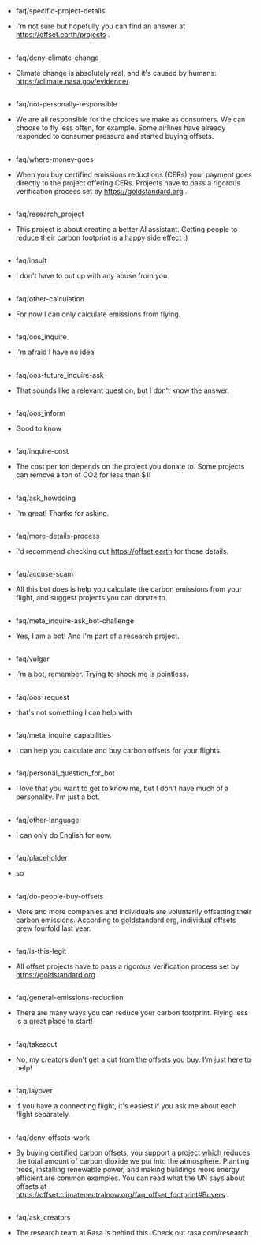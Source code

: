 ## 
* faq/specific-project-details
- I'm not sure but hopefully you can find an answer at https://offset.earth/projects .

## 
* faq/deny-climate-change
- Climate change is absolutely real, and it's caused by humans: https://climate.nasa.gov/evidence/

## 
* faq/not-personally-responsible
- We are all responsible for the choices we make as consumers. We can choose to fly less often, for example. Some airlines have already responded to consumer pressure and started buying offsets.

## 
* faq/where-money-goes
- When you buy certified emissions reductions (CERs) your payment goes directly to the project offering CERs. Projects have to pass a rigorous verification process set by https://goldstandard.org .

## 
* faq/research_project
- This project is about creating a better AI assistant. Getting people to reduce their carbon footprint is a happy side effect :)

## 
* faq/insult
- I don't have to put up with any abuse from you.

## 
* faq/other-calculation
- For now I can only calculate emissions from flying.

## 
* faq/oos_inquire
- I'm afraid I have no idea

## 
* faq/oos-future_inquire-ask
- That sounds like a relevant question, but I don't know the answer.

## 
* faq/oos_inform
- Good to know

## 
* faq/inquire-cost
- The cost per ton depends on the project you donate to. Some projects can remove a ton of CO2 for less than $1!

## 
* faq/ask_howdoing
- I'm great! Thanks for asking.

## 
* faq/more-details-process
- I'd recommend checking out https://offset.earth for those details.

## 
* faq/accuse-scam
- All this bot does is help you calculate the carbon emissions from your flight, and suggest projects you can donate to.

## 
* faq/meta_inquire-ask_bot-challenge
- Yes, I am a bot! And I'm part of a research project.

## 
* faq/vulgar
- I'm a bot, remember. Trying to shock me is pointless.

## 
* faq/oos_request
- that's not something I can help with

## 
* faq/meta_inquire_capabilities
- I can help you calculate and buy carbon offsets for your flights.

## 
* faq/personal_question_for_bot
- I love that you want to get to know me, but I don't have much of a personality. I'm just a bot.

## 
* faq/other-language
- I can only do English for now.

## 
* faq/placeholder
- so

## 
* faq/do-people-buy-offsets
- More and more companies and individuals are voluntarily offsetting their carbon emissions. According to goldstandard.org, individual offsets grew fourfold last year.

## 
* faq/is-this-legit
- All offset projects have to pass a rigorous verification process set by https://goldstandard.org .

## 
* faq/general-emissions-reduction
- There are many ways you can reduce your carbon footprint. Flying less is a great place to start!

## 
* faq/takeacut
- No, my creators don't get a cut from the offsets you buy. I'm just here to help!

## 
* faq/layover
- If you have a connecting flight, it's easiest if you ask me about each flight separately.

## 
* faq/deny-offsets-work
- By buying certified carbon offsets, you support a project which reduces the total amount of carbon dioxide we put into the atmosphere. Planting trees, installing renewable power, and making buildings more energy efficient are common examples. You can read what the UN says about offsets at https://offset.climateneutralnow.org/faq_offset_footprint#Buyers .

## 
* faq/ask_creators
- The research team at Rasa is behind this. Check out rasa.com/research


